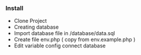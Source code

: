 ### Install
- Clone Project
- Creating database
- Import database file in /database/data.sql
- Create file env.php ( copy from env.example.php ) 
- Edit variable config connect database
